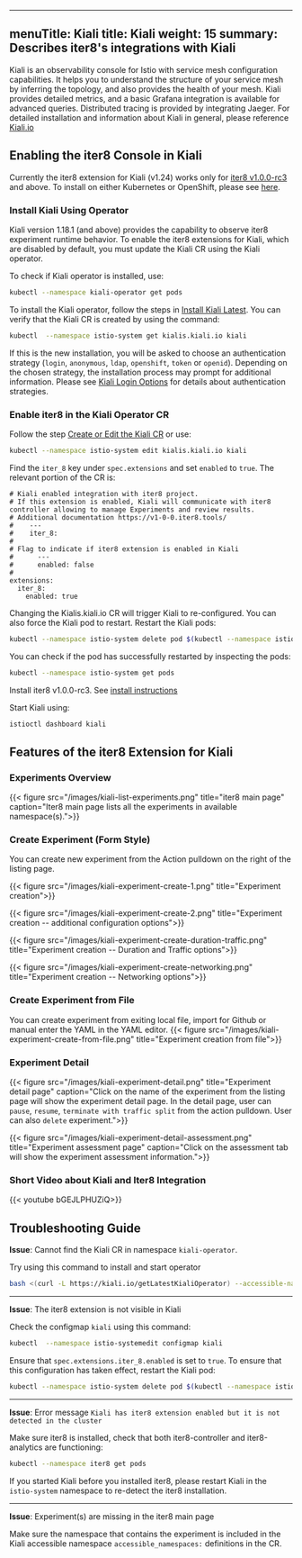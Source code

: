 
---
menuTitle: Kiali
title: Kiali
weight: 15
summary: Describes iter8's integrations with Kiali
---

Kiali is an observability console for Istio with service mesh configuration capabilities. It helps you to understand the structure of your service mesh by inferring the topology, and also provides the health of your mesh. Kiali provides detailed metrics, and a basic Grafana integration is available for advanced queries. Distributed tracing is provided by integrating Jaeger. For detailed installation and information about Kiali in general, please reference [Kiali.io](https://kiali.io)

## Enabling the iter8 Console in Kiali

Currently the iter8 extension for Kiali (v1.24) works only for [iter8 v1.0.0-rc3](https://v1-0-0.iter8.tools/) and above. To install on either Kubernetes or OpenShift, please see [here](https://v1-0-0.iter8.tools/installation/).

### Install Kiali Using Operator

Kiali version 1.18.1 (and above) provides the capability to observe iter8 experiment runtime behavior. To enable the iter8 extensions for Kiali, which are disabled by default, you must update the Kiali CR using the Kiali operator.

To check if Kiali operator is installed, use:

```bash
kubectl --namespace kiali-operator get pods
```

To install the Kiali operator, follow the steps in [Install Kiali Latest]( https://kiali.io/documentation/latest/installation-guide/#_install_kiali_latest). You can verify that the Kiali CR is created by using the command:

```bash
kubectl  --namespace istio-system get kialis.kiali.io kiali
```

If this is the new installation, you will be asked to choose an authentication strategy (`login`, `anonymous`, `ldap`, `openshift`, `token` or `openid`). Depending on the chosen strategy, the installation process may prompt for additional information. Please see [Kiali Login Options](https://kiali.io/documentation/latest/installation-guide/#_login_options) for details about authentication strategies.

### Enable iter8 in the Kiali Operator CR

Follow the step [Create or Edit the Kiali CR](https://kiali.io/documentation/latest/installation-guide/#_create_or_edit_the_kiali_cr) or use:

```bash
kubectl --namespace istio-system edit kialis.kiali.io kiali
```

Find the `iter_8` key under `spec.extensions` and set `enabled` to `true`. The relevant portion of the CR is:

```
# Kiali enabled integration with iter8 project.
# If this extension is enabled, Kiali will communicate with iter8 controller allowing to manage Experiments and review results.
# Additional documentation https://v1-0-0.iter8.tools/
#    ---
#    iter_8:
#
# Flag to indicate if iter8 extension is enabled in Kiali
#      ---
#      enabled: false
#
extensions:
  iter_8:
    enabled: true
```

Changing the Kialis.kiali.io CR will trigger Kiali to re-configured. You can also force the Kiali pod to restart.
Restart the Kiali pods:

```bash
kubectl --namespace istio-system delete pod $(kubectl --namespace istio-system get pod --selector='app=kiali' -o jsonpath='{.items[0].metadata.name}')
```

You can check if the pod has successfully restarted by inspecting the pods:

```bash
kubectl --namespace istio-system get pods
```

Install iter8 v1.0.0-rc3. See [install instructions](https://v1-0-0.iter8.tools/installation)

Start Kiali using:

```bash
istioctl dashboard kiali
```

## Features of the iter8 Extension for Kiali

### Experiments Overview

{{< figure src="/images/kiali-list-experiments.png" title="iter8 main page" caption="Iter8 main page lists all the experiments in available namespace(s).">}}

### Create Experiment (Form Style)

You can create new experiment from the Action pulldown on the right of the listing page.

{{< figure src="/images/kiali-experiment-create-1.png" title="Experiment creation">}}

{{< figure src="/images/kiali-experiment-create-2.png" title="Experiment creation -- additional configuration options">}}

{{< figure src="/images/kiali-experiment-create-duration-traffic.png" title="Experiment creation -- Duration and Traffic options">}}

{{< figure src="/images/kiali-experiment-create-networking.png" title="Experiment creation -- Networking options">}}

### Create Experiment from File

You can create experiment from exiting local file, import for Github or manual enter the YAML in the YAML editor.
{{< figure src="/images/kiali-experiment-create-from-file.png" title="Experiment creation from file">}}

### Experiment Detail

{{< figure src="/images/kiali-experiment-detail.png" title="Experiment detail page" caption="Click on the name of the experiment from the listing page will show the experiment detail page. In the detail page, user can `pause`, `resume`, `terminate with traffic split` from the action pulldown. User can also `delete` experiment.">}}

{{< figure src="/images/kiali-experiment-detail-assessment.png" title="Experiment assessment page" caption="Click on the assessment tab will show the experiment assessment information.">}}

### Short Video about Kiali and Iter8 Integration

 {{< youtube bGEJLPHUZiQ>}}

## Troubleshooting Guide

**Issue**: Cannot find the Kiali CR in namespace `kiali-operator`.

Try using this command to install and start operator

```bash
bash <(curl -L https://kiali.io/getLatestKialiOperator) --accessible-namespaces '**' -oiv latest -kiv latest --operator-install-kiali true
```

---

**Issue**: The iter8 extension is not visible in Kiali

Check the configmap `kiali` using this command:

 ```bash
 kubectl  --namespace istio-systemedit configmap kiali
 ```

Ensure that `spec.extensions.iter_8.enabled` is set to `true`. To ensure that this configuration has taken effect, restart the Kiali pod:

```bash
kubectl --namespace istio-system delete pod $(kubectl --namespace istio-system get pod --selector='app=kiali' -o jsonpath='{.items[0].metadata.name}')
```

---

**Issue**: Error message `Kiali has iter8 extension enabled but it is not detected in the cluster`

Make sure iter8 is installed, check that both iter8-controller and iter8-analytics are functioning:

```bash
kubectl --namespace iter8 get pods
```

If you started Kiali before you installed iter8, please restart Kiali in the `istio-system` namespace to re-detect the iter8 installation.

---

**Issue**: Experiment(s) are missing in the iter8 main page

Make sure the namespace that contains the experiment is included in the Kiali accessible namespace `accessible_namespaces:` definitions in the CR.
